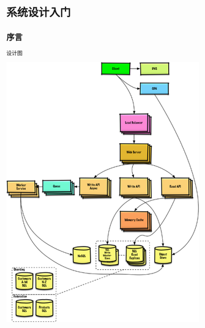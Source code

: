 # 系统设计入门

## 序言



设计图

![](/assets/687474703a2f2f692e696d6775722e636f6d2f6a6a3341354e382e706e67.png)

